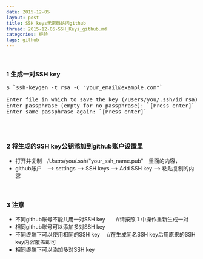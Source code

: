 ```yaml
---
date: 2015-12-05
layout: post
title: SSH keys无密码访问github
thread: 2015-12-05-SSH_Keys_github.md
categories: 经验
tags: github
---
```

</br>

### 1 生成一对SSH key
<pre>
$ `ssh-keygen -t rsa -C "your_email@example.com"`

Enter file in which to save the key (/Users/you/.ssh/id_rsa): `/Users/you/.ssh/"your_ssh_name"`
Enter passphrase (empty for no passphrase): `[Press enter]`
Enter same passphrase again: `[Press enter]`

</pre>

</br>

### 2 将生成的SSH key公钥添加到github账户设置里
- 打开并复制　/Users/you/.ssh/"your_ssh_name.pub"　里面的内容，
- github账户　——> settings ——> SSH keys  ——>  Add SSH key  ——>  粘贴复制的内容

</br>

### 3 注意
- 不同github账号不能共用一对SSH key　　//请按照１中操作重新生成一对
- 相同github账号可以添加多对SSH key
- 不同终端下可以使用相同的SSH key   　//在生成同名SSH key后用原来的SSH key内容覆盖即可
- 相同终端下可以添加多对SSH key

</br>


